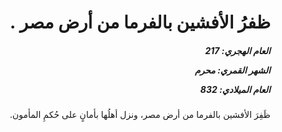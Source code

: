<h1 dir="rtl">ظفرُ الأفشين بالفرما من أرض مصر .</h1>

<h5 dir="rtl">العام الهجري:  217

الشهر القمري: محرم

العام الميلادي: 832</h5>

<p dir="rtl">ظَفِرَ الأفشين بالفرما من أرض مصر، ونزل أهلُها بأمانٍ على حُكمِ المأمون.</p></br>
